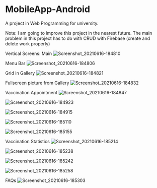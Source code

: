 # MobileApp-Android
A project in Web Programming for university.

Note: I am going to improve this project in the nearest future. The main problem in this project has to do with CRUD with Firebase (create and delete work properly)

Vertical Screens:
Main
![Screenshot_20210616-184810](https://user-images.githubusercontent.com/62932912/147743315-837a6837-67a2-4580-974a-540942d1a1b9.png)


Menu Bar
![Screenshot_20210616-184806](https://user-images.githubusercontent.com/62932912/147743328-a043bc4b-1511-4475-959b-1839b156e1ad.png)


Grid in Gallery
![Screenshot_20210616-184821](https://user-images.githubusercontent.com/62932912/147743425-b22908f2-7ac4-4d86-b49d-8378bcb5ba13.png)


Fullscreen picture from Gallery
![Screenshot_20210616-184832](https://user-images.githubusercontent.com/62932912/147743485-086139dc-5eb7-4825-9370-85c64a42b6cb.png)


Vaccination Appointment
![Screenshot_20210616-184847](https://user-images.githubusercontent.com/62932912/147743525-b1a9c412-b7fa-4dbc-9d36-25933539f39e.png)

![Screenshot_20210616-184923](https://user-images.githubusercontent.com/62932912/147743570-187cadfe-75cc-417e-b02e-a77257504698.png)

![Screenshot_20210616-184915](https://user-images.githubusercontent.com/62932912/147743628-23f9aab4-6ff7-416b-be86-3946c16ef2d6.png)

![Screenshot_20210616-185110](https://user-images.githubusercontent.com/62932912/147743605-81904f26-0b8a-402d-b0f0-3615390cb3b5.png)

![Screenshot_20210616-185155](https://user-images.githubusercontent.com/62932912/147743688-7bf359ad-a916-4035-8ce3-571bb5438a10.png)


Vaccination Statistics
![Screenshot_20210616-185214](https://user-images.githubusercontent.com/62932912/147743765-ca6711c1-2dbf-4ec2-99d5-0cd90cae2e7f.png)

![Screenshot_20210616-185238](https://user-images.githubusercontent.com/62932912/147743797-374dccab-ea8d-4c47-a88a-3a19fb62ef5e.png)

![Screenshot_20210616-185242](https://user-images.githubusercontent.com/62932912/147743805-9a4f1b7c-f813-4275-875b-32aef2d90803.png)

![Screenshot_20210616-185258](https://user-images.githubusercontent.com/62932912/147743829-7f22c3af-4c80-4c83-8381-69b73304bb71.png)


FAQs
![Screenshot_20210616-185303](https://user-images.githubusercontent.com/62932912/147743860-ec776d4c-db39-4ef9-8dfc-abb71903411f.png)
